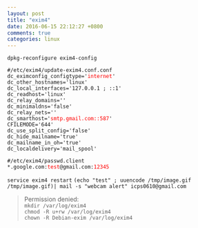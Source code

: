 ```yaml
---
layout: post
title: "exim4"
date: 2016-06-15 22:12:27 +0800
comments: true
categories: linux
---
```

`dpkg-reconfigure exim4-config`

<pre><code>#/etc/exim4/update-exim4.conf.conf 
dc_eximconfig_configtype='<font color='red'>internet</font>'
dc_other_hostnames='linux'
dc_local_interfaces='127.0.0.1 ; ::1'
dc_readhost='linux'
dc_relay_domains=''
dc_minimaldns='false'
dc_relay_nets=''
dc_smarthost='<font color='red'>smtp.gmail.com::587</font>'
CFILEMODE='644'
dc_use_split_config='false'
dc_hide_mailname='true'
dc_mailname_in_oh='true'
dc_localdelivery='mail_spool'
</code></pre>


<pre><code>#/etc/exim4/passwd.client
*.google.com:<font color='red'>test</font>@gmail.com:<font color='red'>12345</font>
</code></pre>

`service exim4 restart`
`(echo "test" ; uuencode /tmp/image.gif /tmp/image.gif)| mail -s "webcam alert" icps0610@gmail.com`
> Permission denied:  
> `mkdir /var/log/exim4`  
> `chmod -R u+rw /var/log/exim4`  
> `chown -R Debian-exim /var/log/exim4`  
